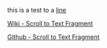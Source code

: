 this is a test to a [line](https://github.com/nsamarakkody/ChromeBrowserEnterprise/blob/main/postman/Chrome%20Policy%20API.postman_collection.json#L10)

 
[Wiki - Scroll to Text Fragment](https://en.wikipedia.org/w/index.php?title=Cat&oldid=916388819#:~:text=Claws-,Like%20almost,the%20Felidae%2C,-cats)

[Github - Scroll to Text Fragment](https://github.com/nsamarakkody/ChromeBrowserEnterprise/blob/main/postman/Chrome%20Policy%20API.postman_collection.json#:~:text=Get%20a%20list "Group was found on the controller - click to see details")

